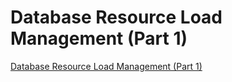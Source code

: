 # Database Resource Load Management (Part 1)
[Database Resource Load Management (Part 1)](https://aiwithcloud.com/2022/09/15/database_resource_load_management_part_1/)
